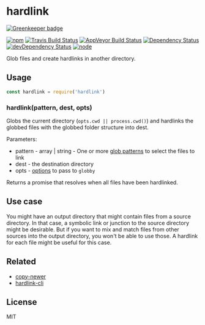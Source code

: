 # hardlink

[![Greenkeeper badge](https://badges.greenkeeper.io/seangenabe/hardlink.svg)](https://greenkeeper.io/)

[![npm](https://img.shields.io/npm/v/hardlink.svg?style=flat-square)](https://www.npmjs.com/package/hardlink)
[![Travis Build Status](https://img.shields.io/travis/seangenabe/hardlink/master.svg?label=travis&style=flat-square)](https://travis-ci.org/seangenabe/hardlink)
[![AppVeyor Build Status](https://img.shields.io/appveyor/ci/seangenabe/hardlink/master.svg?label=appveyor&style=flat-square)](https://ci.appveyor.com/project/seangenabe/hardlink)
[![Dependency Status](https://img.shields.io/david/seangenabe/hardlink.svg?style=flat-square)](https://david-dm.org/seangenabe/hardlink)
[![devDependency Status](https://img.shields.io/david/dev/seangenabe/hardlink.svg?style=flat-square)](https://david-dm.org/seangenabe/hardlink#info=devDependencies)
[![node](https://img.shields.io/node/v/hardlink.svg?style=flat-square)](https://nodejs.org/en/download/)

Glob files and create hardlinks in another directory.

## Usage

```javascript
const hardlink = require('hardlink')
```

### hardlink(pattern, dest, opts)

Globs the current directory (`opts.cwd || process.cwd()`) and hardlinks the globbed files with the globbed folder structure into dest.

Parameters: 
* pattern - array | string - One or more [glob patterns](https://github.com/isaacs/minimatch#usage) to select the files to link
* dest - the destination directory
* opts - [options](https://github.com/sindresorhus/globby#options) to pass to `globby`

Returns a promise that resolves when all files have been hardlinked.

## Use case

You might have an output directory that might contain files from a source directory. In that case, a symbolic link or junction to the source directory might be desirable. But if you want to mix and match files from other sources into the output directory, you won't be able to use those. A hardlink for each file might be useful for this case.

## Related

* [copy-newer](https://github.com/seangenabe/copy-newer)
* [hardlink-cli](https://github.com/seangenabe/hardlink-cli)

## License 

MIT
